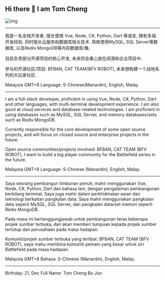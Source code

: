 ## Hi there 👋 I am Tom Cheng

![img](https://wakatime.com/share/@f85ea650-43b3-4a54-9571-01dc99a02199/f3c878ca-1c9f-438e-a820-fb1d6274e350.svg)

---

我是一名全栈开发者, 擅长使用 Vue, Node, C#, Python, Dart 等语言, 拥有多端开发经验. 同时擅长云服务和数据库相关技术. 熟练使用MySQL, SQL Server等数据库, 以及Redis MongoDB等内存数据库/集.

目前负责部分开源项目的核心开发, 未来将会重心放在闭源和企业项目中.

参与的开源社区/项目: BFBAN, CAT TEAM(BFV ROBOT), 未来想构建一个战地系列的大玩家社区.

Malaysia GMT+8 Language: S-Chinese(Manardin), English, Malay.

---

I am a full-stack developer, proficient in using Vue, Node, C#, Python, Dart and other languages, with multi-terminal development experience. I am also good at cloud services and database-related technologies. I am proficient in using databases such as MySQL, SQL Server, and memory databases/sets such as Redis MongoDB.

Currently responsible for the core development of some open source projects, and will focus on closed source and enterprise projects in the future.

Open source communities/projects involved: BFBAN, CAT TEAM (BFV ROBOT), I want to build a big player community for the Battlefield series in the future.

Malaysia GMT+8 Language: S-Chinese (Manardin), English, Malay.

---

Saya seorang pembangun timbunan penuh, mahir menggunakan Vue, Node, C#, Python, Dart dan bahasa lain, dengan pengalaman pembangunan berbilang terminal. Saya juga mahir dalam perkhidmatan awan dan teknologi berkaitan pangkalan data. Saya mahir menggunakan pangkalan data seperti MySQL, SQL Server, dan pangkalan data/set memori seperti Redis MongoDB.

Pada masa ini bertanggungjawab untuk pembangunan teras beberapa projek sumber terbuka, dan akan memberi tumpuan kepada projek sumber tertutup dan perusahaan pada masa hadapan.

Komuniti/projek sumber terbuka yang terlibat: BFBAN, CAT TEAM (BFV ROBOT), saya mahu membina komuniti pemain yang besar untuk siri Battlefield pada masa hadapan.

Malaysia GMT+8 Bahasa: S-Chinese (Manardin), English, Malay.

---

Birthday: 21, Dec
Full Name: Tom Cheng Bo Jun
<!--
**B1397KB/B1397KB** is a ✨ _special_ ✨ repository because its `README.md` (this file) appears on your GitHub profile.

Here are some ideas to get you started:

- 🔭 I’m currently working on ...
- 🌱 I’m currently learning ...
- 👯 I’m looking to collaborate on ...
- 🤔 I’m looking for help with ...
- 💬 Ask me about ...
- 📫 How to reach me: ...
- 😄 Pronouns: ...
- ⚡ Fun fact: ...
-->

